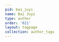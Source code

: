 ```yaml
---
pid: bai_juyi
name: Bai Juyi
type: author
order: '021'
layout: tagpage
collection: author_tags
---
```

